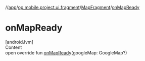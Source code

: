 //[app](../../../index.md)/[op.mobile.project.ui.fragment](../index.md)/[MapFragment](index.md)/[onMapReady](on-map-ready.md)



# onMapReady  
[androidJvm]  
Content  
open override fun [onMapReady](on-map-ready.md)(googleMap: GoogleMap?)  



